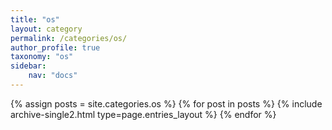 ```yaml
---
title: "os"
layout: category
permalink: /categories/os/
author_profile: true
taxonomy: "os"
sidebar:
    nav: "docs"
---
```





{% assign posts = site.categories.os %}
{% for post in posts %} {% include archive-single2.html type=page.entries_layout %} {% endfor %}